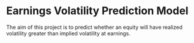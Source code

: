 # Earnings Volatility Prediction Model

The aim of this project is to predict whether an equity will have realized volatility greater than implied volatility at earnings.